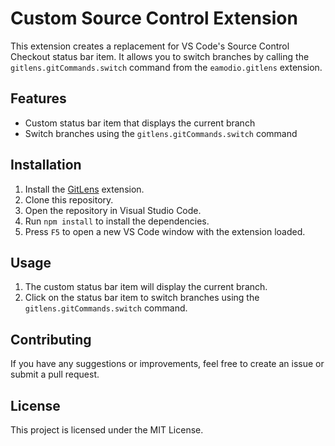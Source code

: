 # Custom Source Control Extension

This extension creates a replacement for VS Code's Source Control Checkout status bar item. It allows you to switch branches by calling the `gitlens.gitCommands.switch` command from the `eamodio.gitlens` extension.

## Features

- Custom status bar item that displays the current branch
- Switch branches using the `gitlens.gitCommands.switch` command

## Installation

1. Install the [GitLens](https://marketplace.visualstudio.com/items?itemName=eamodio.gitlens) extension.
2. Clone this repository.
3. Open the repository in Visual Studio Code.
4. Run `npm install` to install the dependencies.
5. Press `F5` to open a new VS Code window with the extension loaded.

## Usage

1. The custom status bar item will display the current branch.
2. Click on the status bar item to switch branches using the `gitlens.gitCommands.switch` command.

## Contributing

If you have any suggestions or improvements, feel free to create an issue or submit a pull request.

## License

This project is licensed under the MIT License.
